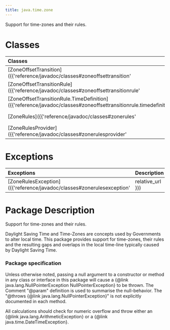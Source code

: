 ```yaml
---
title: java.time.zone
---
```


 Support for time-zones and their rules.

# Classes

| Classes | Description 
|:---|:---
|[ZoneOffsetTransition]({{'reference/javadoc/classes#zoneoffsettransition' | relative_url }}) |A transition between two offsets caused by a discontinuity in the local time-line. 
|[ZoneOffsetTransitionRule]({{'reference/javadoc/classes#zoneoffsettransitionrule' | relative_url }}) |A rule expressing how to create a transition. 
|[ZoneOffsetTransitionRule.TimeDefinition]({{'reference/javadoc/classes#zoneoffsettransitionrule.timedefinition' | relative_url }}) |A definition of the way a local time can be converted to the actual 
|[ZoneRules]({{'reference/javadoc/classes#zonerules' | relative_url }}) |The rules defining how the zone offset varies for a single time-zone. 
|[ZoneRulesProvider]({{'reference/javadoc/classes#zonerulesprovider' | relative_url }}) |Provider of time-zone rules to the system. 


# Exceptions

| Exceptions | Description 
|:---|:---
|[ZoneRulesException]({{'reference/javadoc/classes#zonerulesexception' | relative_url }}) |Thrown to indicate a problem with time-zone configuration. 



# Package Description


<p>
 Support for time-zones and their rules.
 </p>
 <p>
 Daylight Saving Time and Time-Zones are concepts used by Governments to alter local time.
 This package provides support for time-zones, their rules and the resulting
 gaps and overlaps in the local time-line typically caused by Daylight Saving Time.
 </p>

 <h3>Package specification</h3>
 <p>
 Unless otherwise noted, passing a null argument to a constructor or method in any class or interface
 in this package will cause a {@link java.lang.NullPointerException NullPointerException} to be thrown.
 The Comment "@param" definition is used to summarise the null-behavior.
 The "@throws {@link java.lang.NullPointerException}" is not explicitly documented in each method.
 </p>
 <p>
 All calculations should check for numeric overflow and throw either an {@link java.lang.ArithmeticException}
 or a {@link java.time.DateTimeException}.
 </p>